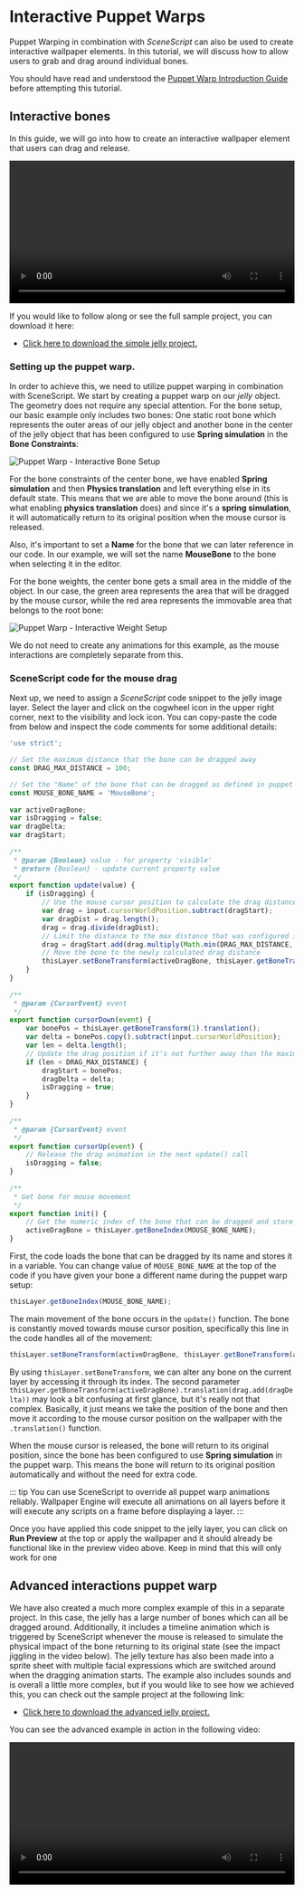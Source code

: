 # Interactive Puppet Warps

Puppet Warping in combination with *SceneScript* can also be used to create interactive wallpaper elements. In this tutorial, we will discuss how to allow users to grab and drag around individual bones.

You should have read and understood the [Puppet Warp Introduction Guide](/wallpaper-engine-docs/scene/puppet-warp/introduction) before attempting this tutorial.

## Interactive bones

In this guide, we will go into how to create an interactive wallpaper element that users can drag and release.

<video width="100%" controls loop>
  <source :src="$withBase('/videos/puppet_warp_interactive.mp4')" type="video/mp4">
  Your browser does not support the video tag.
</video>

If you would like to follow along or see the full sample project, you can download it here:

* [Click here to download the simple jelly project.](/samples/jelly_simple.zip)

### Setting up the puppet warp.

In order to achieve this, we need to utilize puppet warping in combination with SceneScript. We start by creating a puppet warp on our *jelly* object. The geometry does not require any special attention. For the bone setup, our basic example only includes two bones: One static root bone which represents the outer areas of our jelly object and another bone in the center of the jelly object that has been configured to use **Spring simulation** in the **Bone Constraints**:

![Puppet Warp - Interactive Bone Setup](/wallpaper-engine-docs/img/puppet-warp/puppet_warp_interactive_bones.png)

For the bone constraints of the center bone, we have enabled **Spring simulation** and then **Physics translation** and left everything else in its default state. This means that we are able to move the bone around (this is what enabling **physics translation** does) and since it's a **spring simulation**, it will automatically return to its original position when the mouse cursor is released.

Also, it's important to set a **Name** for the bone that we can later reference in our code. In our example, we will set the name **MouseBone** to the bone when selecting it in the editor.

For the bone weights, the center bone gets a small area in the middle of the object. In our case, the green area represents the area that will be dragged by the mouse cursor, while the red area represents the immovable area that belongs to the root bone:

![Puppet Warp - Interactive Weight Setup](/wallpaper-engine-docs/img/puppet-warp/puppet_warp_interactive_weights.png)

We do not need to create any animations for this example, as the mouse interactions are completely separate from this.

### SceneScript code for the mouse drag

Next up, we need to assign a *SceneScript* code snippet to the jelly image layer. Select the layer and click on the cogwheel icon in the upper right corner, next to the visibility and lock icon. You can copy-paste the code from below and inspect the code comments for some additional details:

```js
'use strict';

// Set the maximum distance that the bone can be dragged away 
const DRAG_MAX_DISTANCE = 100;

// Set the "Name" of the bone that can be dragged as defined in puppet warp setup
const MOUSE_BONE_NAME = 'MouseBone';
 
var activeDragBone;
var isDragging = false;
var dragDelta;
var dragStart;
 
/**
 * @param {Boolean} value - for property 'visible'
 * @return {Boolean} - update current property value
 */
export function update(value) {
	if (isDragging) {
		// Use the mouse cursor position to calculate the drag distance
		var drag = input.cursorWorldPosition.subtract(dragStart);
		var dragDist = drag.length();
		drag = drag.divide(dragDist);
		// Limit the distance to the max distance that was configured in the DRAG_MAX_DISTANCE constant at the top
		drag = dragStart.add(drag.multiply(Math.min(DRAG_MAX_DISTANCE, dragDist)));
		// Move the bone to the newly calculated drag distance
		thisLayer.setBoneTransform(activeDragBone, thisLayer.getBoneTransform(activeDragBone).translation(drag.add(dragDelta)));
	}
}
 
/**
 * @param {CursorEvent} event
 */
export function cursorDown(event) {
	var bonePos = thisLayer.getBoneTransform(1).translation();
	var delta = bonePos.copy().subtract(input.cursorWorldPosition);
	var len = delta.length();
	// Update the drag position if it's not further away than the maximum distance
	if (len < DRAG_MAX_DISTANCE) {
		dragStart = bonePos;
		dragDelta = delta;
		isDragging = true;
	}
}
 
/**
 * @param {CursorEvent} event
 */
export function cursorUp(event) {
	// Release the drag animation in the next update() call
	isDragging = false;
}
 
/**
 * Get bone for mouse movement
 */
export function init() {
	// Get the numeric index of the bone that can be dragged and store it for later use
	activeDragBone = thisLayer.getBoneIndex(MOUSE_BONE_NAME);
}
```
First, the code loads the bone that can be dragged by its name and stores it in a variable. You can change value of `MOUSE_BONE_NAME` at the top of the code if you have given your bone a different name during the puppet warp setup:

```js
thisLayer.getBoneIndex(MOUSE_BONE_NAME);
```
The main movement of the bone occurs in the `update()` function. The bone is constantly moved towards mouse cursor position, specifically this line in the code handles all of the movement:

```js
thisLayer.setBoneTransform(activeDragBone, thisLayer.getBoneTransform(activeDragBone).translation(drag.add(dragDelta)));
```

By using `thisLayer.setBoneTransform`, we can alter any bone on the current layer by accessing it through its index. The second parameter `thisLayer.getBoneTransform(activeDragBone).translation(drag.add(dragDelta))` may look a bit confusing at first glance, but it's really not that complex. Basically, it just means we take the position of the bone and then move it according to the mouse cursor position on the wallpaper with the `.translation()` function.

When the mouse cursor is released, the bone will return to its original position, since the bone has been configured to use **Spring simulation** in the puppet warp. This means the bone will return to its original position automatically and without the need for extra code.

::: tip
You can use SceneScript to override all puppet warp animations reliably. Wallpaper Engine will execute all animations on all layers before it will execute any scripts on a frame before displaying a layer.
:::

Once you have applied this code snippet to the jelly layer, you can click on **Run Preview** at the top or apply the wallpaper and it should already be functional like in the preview video above. Keep in mind that this will only work for one

## Advanced interactions puppet warp

We have also created a much more complex example of this in a separate project. In this case, the jelly has a large number of bones which can all be dragged around. Additionally, it includes a timeline animation which is triggered by SceneScript whenever the mouse is released to simulate the physical impact of the bone returning to its original state (see the impact jiggling in the video below). The jelly texture has also been made into a sprite sheet with multiple facial expressions which are switched around when the dragging animation starts. The example also includes sounds and is overall a little more complex, but if you would like to see how we achieved this, you can check out the sample project at the following link:

* [Click here to download the advanced jelly project.](/samples/jelly_advanced.zip)

You can see the advanced example in action in the following video:

<video width="100%" controls loop>
  <source :src="$withBase('/videos/puppet_warp_interactive_advanced.mp4')" type="video/mp4">
  Your browser does not support the video tag.
</video>
